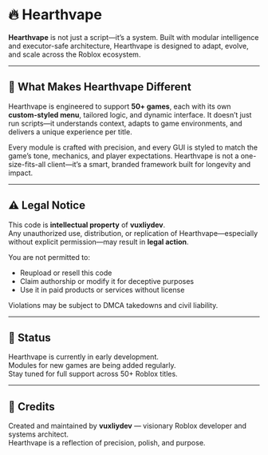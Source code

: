 # 🔥 Hearthvape

**Hearthvape** is not just a script—it’s a system. Built with modular intelligence and executor-safe architecture, Hearthvape is designed to adapt, evolve, and scale across the Roblox ecosystem.

---

## 🧠 What Makes Hearthvape Different

Hearthvape is engineered to support **50+ games**, each with its own **custom-styled menu**, tailored logic, and dynamic interface. It doesn’t just run scripts—it understands context, adapts to game environments, and delivers a unique experience per title.

Every module is crafted with precision, and every GUI is styled to match the game’s tone, mechanics, and player expectations. Hearthvape is not a one-size-fits-all client—it’s a smart, branded framework built for longevity and impact.

---

## ⚠️ Legal Notice

This code is **intellectual property** of **vuxliydev**.  
Any unauthorized use, distribution, or replication of Hearthvape—especially without explicit permission—may result in **legal action**.

You are not permitted to:
- Reupload or resell this code  
- Claim authorship or modify it for deceptive purposes  
- Use it in paid products or services without license  

Violations may be subject to DMCA takedowns and civil liability.

---

## 📌 Status

Hearthvape is currently in early development.  
Modules for new games are being added regularly.  
Stay tuned for full support across 50+ Roblox titles.

---

## 🧾 Credits

Created and maintained by **vuxliydev** — visionary Roblox developer and systems architect.  
Hearthvape is a reflection of precision, polish, and purpose.
